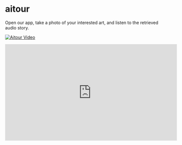 # aitour

Open our app, take a photo of your interested art, and listen to the retrieved audio story. 

[![Aitour Video](https://img.youtube.com/vi/VIDEO_ID/0.jpg)](https://www.youtube.com/watch?v=8uj3Un5Xp3U&list=PLvw_EJpiHNEcz8Ux280YUX9GckuR2zN5t)

<iframe width="560" height="315" src="https://www.youtube.com/watch?v=8uj3Un5Xp3U&list=PLvw_EJpiHNEcz8Ux280YUX9GckuR2zN5t" frameborder="0" allow="accelerometer; autoplay; encrypted-media; gyroscope; picture-in-picture" allowfullscreen></iframe>


